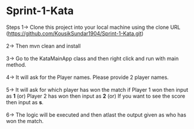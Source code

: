 # Sprint-1-Kata

Steps
1-> Clone this project into your local machine using the clone URL (https://github.com/KousikSundar1904/Sprint-1-Kata.git) </br></br>
2-> Then mvn clean and install </br></br>
3-> Go to the KataMainApp class and then right click and run with main method. </br></br>
4-> It will ask for the Player names. Please provide 2 player names. </br></br>
5-> It will ask for which player has won the match if Player 1 won then input as <b>1</b> (or) Player 2 has won then input as <b>2</b> (or)
    If you want to see the score then input as <b>s</b>. </br></br>
6-> The logic will be executed and then atlast the output given as who has won the match. </br></br>

